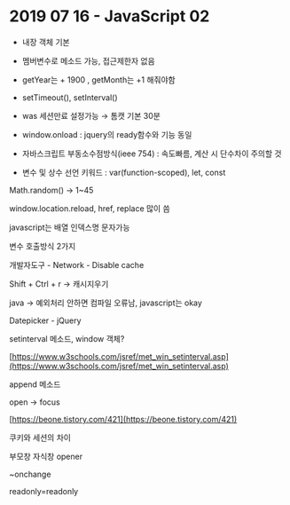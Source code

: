 # 2019 07 16 - JavaScript 02

- 내장 객체 기본
- 멤버변수로 메소드 가능, 접근제한자 없음
- getYear는 + 1900 , getMonth는 +1 해줘야함

- setTimeout(), setInterval()
- was 세션만료 설정가능 → 톰캣 기본 30분

- window.onload : jquery의 ready함수와 기능 동일

- 자바스크립트 부동소수점방식(ieee 754) : 속도빠름, 계산 시 단수차이 주의할 것

- 변수 및 상수 선언 키워드 : var(function-scoped), let, const

Math.random() → 1~45

window.location.reload, href, replace 많이 씀

javascript는 배열 인덱스명 문자가능

변수 호출방식 2가지

개발자도구 - Network - Disable cache

Shift + Ctrl + r → 캐시지우기

java → 예외처리 안하면 컴파일 오류남, javascript는 okay

Datepicker - jQuery

 setinterval 메소드, window 객체?

[https://www.w3schools.com/jsref/met_win_setinterval.asp](https://www.w3schools.com/jsref/met_win_setinterval.asp)

append 메소드

open → focus

[https://beone.tistory.com/421](https://beone.tistory.com/421)

쿠키와 세션의 차이

부모창 자식창 opener

~onchange

readonly=readonly
